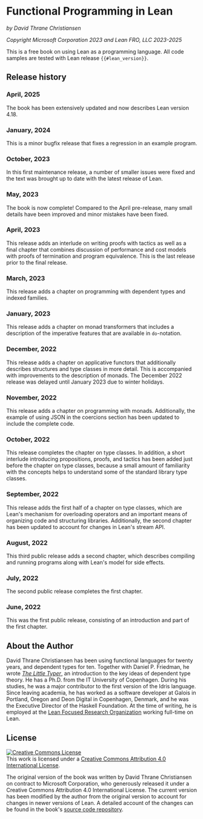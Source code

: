 # Functional Programming in Lean

*by David Thrane Christiansen*

*Copyright Microsoft Corporation 2023 and Lean FRO, LLC 2023-2025*



This is a free book on using Lean as a programming language. All code samples are tested with Lean release `{{#lean_version}}`.

## Release history

### April, 2025

The book has been extensively updated and now describes Lean version 4.18.

### January, 2024

This is a minor bugfix release that fixes a regression in an example program.

### October, 2023

In this first maintenance release, a number of smaller issues were fixed and the text was brought up to date with the latest release of Lean.

### May, 2023

The book is now complete! Compared to the April pre-release, many small details have been improved and minor mistakes have been fixed.

### April, 2023

This release adds an interlude on writing proofs with tactics as well as a final chapter that combines discussion of performance and cost models with proofs of termination and program equivalence.
This is the last release prior to the final release.

### March, 2023

This release adds a chapter on programming with dependent types and indexed families.

### January, 2023

This release adds a chapter on monad transformers that includes a description of the imperative features that are available in `do`-notation.

### December, 2022

This release adds a chapter on applicative functors that additionally describes structures and type classes in more detail.
This is accompanied with improvements to the description of monads.
The December 2022 release was delayed until January 2023 due to winter holidays.

### November, 2022
This release adds a chapter on programming with monads. Additionally, the example of using JSON in the coercions section has been updated to include the complete code.

### October, 2022

This release completes the chapter on type classes. In addition, a short interlude introducing propositions, proofs, and tactics has been added just before the chapter on type classes, because a small amount of familiarity with the concepts helps to understand some of the standard library type classes.

### September, 2022

This release adds the first half of a chapter on type classes, which are Lean's mechanism for overloading operators and an important means of organizing code and structuring libraries. Additionally, the second chapter has been updated to account for changes in Lean's stream API.

### August, 2022

This third public release adds a second chapter, which describes compiling and running programs along with Lean's model for side effects.

### July, 2022

The second public release completes the first chapter.

### June, 2022

This was the first public release, consisting of an introduction and part of the first chapter.

## About the Author

David Thrane Christiansen has been using functional languages for twenty years, and dependent types for ten.
Together with Daniel P. Friedman, he wrote [_The Little Typer_](https://thelittletyper.com/), an introduction to the key ideas of dependent type theory.
He has a Ph.D. from the IT University of Copenhagen.
During his studies, he was a major contributor to the first version of the Idris language.
Since leaving academia, he has worked as a software developer at Galois in Portland, Oregon and Deon Digital in Copenhagen, Denmark, and he was the Executive Director of the Haskell Foundation.
At the time of writing, he is employed at the [Lean Focused Research Organization](https://lean-fro.org) working full-time on Lean.

## License

<a rel="license" href="http://creativecommons.org/licenses/by/4.0/"><img alt="Creative Commons License" style="border-width:0" src="https://i.creativecommons.org/l/by/4.0/88x31.png" /></a><br />This work is licensed under a <a rel="license" href="http://creativecommons.org/licenses/by/4.0/">Creative Commons Attribution 4.0 International License</a>.

The original version of the book was written by David Thrane Christiansen on contract to Microsoft Corporation, who generously released it under a Creative Commons Attribution 4.0 International License.
The current version has been modified by the author from the original version to account for changes in newer versions of Lean.
A detailed account of the changes can be found in the book's [source code repository](https://github.com/leanprover/fp-lean/).


